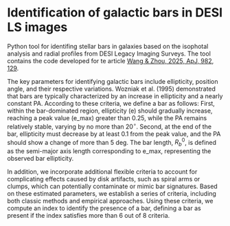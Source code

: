 # Identification of galactic bars in DESI LS images
Python tool for identifing stellar bars in galaxies based on the isophotal analysis and radial profiles from DESI Legacy Imaging Surveys. The tool contains the code developed for te article [Wang & Zhou, 2025, ApJ, 982, 129](https://iopscience.iop.org/article/10.3847/1538-4357/adbcac).

The key parameters for identifying galactic bars include ellipticity, position angle, and their respective variations. Wozniak et al. (1995) demonstrated that bars are typically characterized by an increase in ellipticity and a nearly constant PA.  According to these criteria, we define a bar as follows: First, within the bar-dominated region, ellipticity (e) should gradually increase, reaching a peak value (e_max) greater than 0.25, while the PA remains relatively stable, varying by no more than $20^{\circ}$. Second, at the end of the bar, ellipticity must decrease by at least 0.1 from the peak value, and the PA should show a change of more than 5 deg. The bar length, $R_{b}^0$, is defined as the semi-major axis length corresponding to e_max, representing the observed bar ellipticity.

In addition, we incorporate additional flexible criteria to account for complicating effects caused by disk artifacts, such as spiral arms or clumps, which can potentially contaminate or mimic bar signatures. Based on these estimated parameters, we establish a series of criteria, including both classic methods and empirical approaches. Using these criteria, we compute an index to identify the presence of a bar, defining a bar as present if the index satisfies more than 6 out of 8 criteria. 

